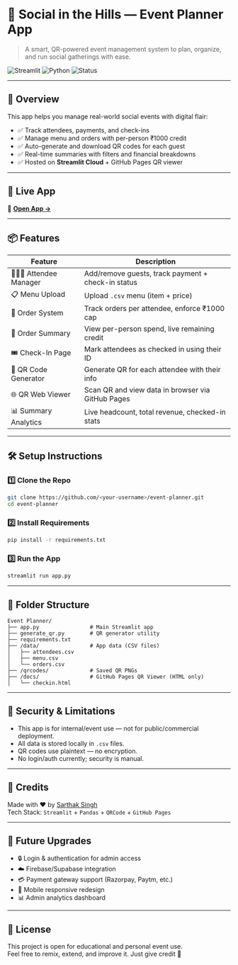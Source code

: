 
# 🎉 Social in the Hills — Event Planner App

> A smart, QR-powered event management system to plan, organize, and run social gatherings with ease.

![Streamlit](https://img.shields.io/badge/Streamlit-App-red?logo=streamlit&style=for-the-badge)
![Python](https://img.shields.io/badge/Built%20With-Python-blue?style=for-the-badge&logo=python)
![Status](https://img.shields.io/badge/Status-Active-brightgreen?style=for-the-badge)

---

## 📸 Overview

This app helps you manage real-world social events with digital flair:
- ✅ Track attendees, payments, and check-ins  
- ✅ Manage menu and orders with per-person ₹1000 credit  
- ✅ Auto-generate and download QR codes for each guest  
- ✅ Real-time summaries with filters and financial breakdowns  
- ✅ Hosted on **Streamlit Cloud** + GitHub Pages QR viewer

---

## 🚀 Live App

🔗 **[Open App →](https://event-planner-social-in-the-hills.streamlit.app)**

---

## 📦 Features

| Feature               | Description                                           |
|-----------------------|-------------------------------------------------------|
| 🧑‍🤝‍🧑 Attendee Manager | Add/remove guests, track payment + check-in status     |
| 📋 Menu Upload         | Upload `.csv` menu (item + price)                    |
| 🛒 Order System        | Track orders per attendee, enforce ₹1000 cap         |
| 🧾 Order Summary       | View per-person spend, live remaining credit         |
| 🎟️ Check-In Page       | Mark attendees as checked in using their ID          |
| 📎 QR Code Generator   | Generate QR for each attendee with their info        |
| 🌐 QR Web Viewer       | Scan QR and view data in browser via GitHub Pages    |
| 📊 Summary Analytics   | Live headcount, total revenue, checked-in stats      |

---

## 🛠️ Setup Instructions

### 1️⃣ Clone the Repo

```bash
git clone https://github.com/<your-username>/event-planner.git
cd event-planner
```

### 2️⃣ Install Requirements

```bash
pip install -r requirements.txt
```

### 3️⃣ Run the App

```bash
streamlit run app.py
```

---

## 📁 Folder Structure

```
Event Planner/
├── app.py                # Main Streamlit app
├── generate_qr.py        # QR generator utility
├── requirements.txt
├── /data/                # App data (CSV files)
│   ├── attendees.csv
│   ├── menu.csv
│   └── orders.csv
├── /qrcodes/             # Saved QR PNGs
├── /docs/                # GitHub Pages QR Viewer (HTML only)
│   └── checkin.html
```

---

## 🔐 Security & Limitations

- This app is for internal/event use — not for public/commercial deployment.
- All data is stored locally in `.csv` files.
- QR codes use plaintext — no encryption.
- No login/auth currently; security is manual.

---

## 🙌 Credits

Made with ❤️ by [Sarthak Singh](https://github.com/yourusername)  
Tech Stack: `Streamlit` + `Pandas` + `QRCode` + `GitHub Pages`

---

## 🧠 Future Upgrades

- 🔒 Login & authentication for admin access  
- ☁️ Firebase/Supabase integration  
- 💳 Payment gateway support (Razorpay, Paytm, etc.)  
- 📱 Mobile responsive redesign  
- 📊 Admin analytics dashboard  

---

## 🪪 License

This project is open for educational and personal event use.  
Feel free to remix, extend, and improve it. Just give credit 🙌
